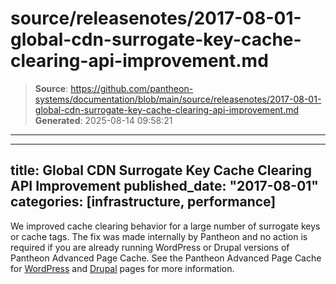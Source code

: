 # source/releasenotes/2017-08-01-global-cdn-surrogate-key-cache-clearing-api-improvement.md

> **Source**: https://github.com/pantheon-systems/documentation/blob/main/source/releasenotes/2017-08-01-global-cdn-surrogate-key-cache-clearing-api-improvement.md
> **Generated**: 2025-08-14 09:58:21

---

---
title: Global CDN Surrogate Key Cache Clearing API Improvement
published_date: "2017-08-01"
categories: [infrastructure, performance]
---
We improved cache clearing behavior for a large number of surrogate keys or cache tags. The fix was made internally by Pantheon and no action is required if you are already running WordPress or Drupal versions of Pantheon Advanced Page Cache. See the  Pantheon Advanced Page Cache for [WordPress](https://wordpress.org/plugins/pantheon-advanced-page-cache/) and [Drupal](https://www.drupal.org/project/pantheon_advanced_page_cache) pages for more information.
